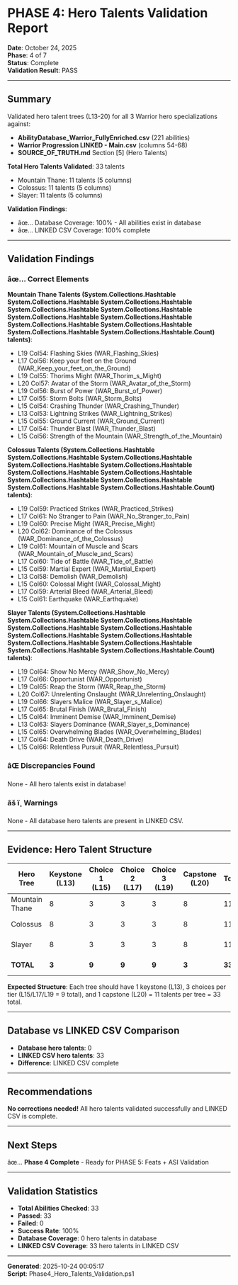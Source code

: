 ﻿# PHASE 4: Hero Talents Validation Report

**Date**: October 24, 2025  
**Phase**: 4 of 7  
**Status**: Complete  
**Validation Result**: PASS

---

## Summary

Validated hero talent trees (L13-20) for all 3 Warrior hero specializations against:
- **AbilityDatabase_Warrior_FullyEnriched.csv** (221 abilities)
- **Warrior Progression LINKED - Main.csv** (columns 54-68)
- **SOURCE_OF_TRUTH.md** Section [5] (Hero Talents)

**Total Hero Talents Validated**: 33 talents
- Mountain Thane: 11 talents (5 columns)
- Colossus: 11 talents (5 columns)
- Slayer: 11 talents (5 columns)

**Validation Findings**:
- âœ… Database Coverage: 100% - All abilities exist in database
- âœ… LINKED CSV Coverage: 100% complete

---

## Validation Findings

### âœ… Correct Elements

**Mountain Thane Talents (System.Collections.Hashtable System.Collections.Hashtable System.Collections.Hashtable System.Collections.Hashtable System.Collections.Hashtable System.Collections.Hashtable System.Collections.Hashtable System.Collections.Hashtable System.Collections.Hashtable System.Collections.Hashtable System.Collections.Hashtable.Count) talents)**:
- L19 Col54: Flashing Skies (WAR_Flashing_Skies)
- L17 Col56: Keep your feet on the Ground (WAR_Keep_your_feet_on_the_Ground)
- L19 Col55: Thorims Might (WAR_Thorim_s_Might)
- L20 Col57: Avatar of the Storm (WAR_Avatar_of_the_Storm)
- L19 Col56: Burst of Power (WAR_Burst_of_Power)
- L17 Col55: Storm Bolts (WAR_Storm_Bolts)
- L15 Col54: Crashing Thunder (WAR_Crashing_Thunder)
- L13 Col53: Lightning Strikes (WAR_Lightning_Strikes)
- L15 Col55: Ground Current (WAR_Ground_Current)
- L17 Col54: Thunder Blast (WAR_Thunder_Blast)
- L15 Col56: Strength of the Mountain (WAR_Strength_of_the_Mountain)

**Colossus Talents (System.Collections.Hashtable System.Collections.Hashtable System.Collections.Hashtable System.Collections.Hashtable System.Collections.Hashtable System.Collections.Hashtable System.Collections.Hashtable System.Collections.Hashtable System.Collections.Hashtable System.Collections.Hashtable System.Collections.Hashtable.Count) talents)**:
- L19 Col59: Practiced Strikes (WAR_Practiced_Strikes)
- L17 Col61: No Stranger to Pain (WAR_No_Stranger_to_Pain)
- L19 Col60: Precise Might (WAR_Precise_Might)
- L20 Col62: Dominance of the Colossus (WAR_Dominance_of_the_Colossus)
- L19 Col61: Mountain of Muscle and Scars (WAR_Mountain_of_Muscle_and_Scars)
- L17 Col60: Tide of Battle (WAR_Tide_of_Battle)
- L15 Col59: Martial Expert (WAR_Martial_Expert)
- L13 Col58: Demolish (WAR_Demolish)
- L15 Col60: Colossal Might (WAR_Colossal_Might)
- L17 Col59: Arterial Bleed (WAR_Arterial_Bleed)
- L15 Col61: Earthquake (WAR_Earthquake)

**Slayer Talents (System.Collections.Hashtable System.Collections.Hashtable System.Collections.Hashtable System.Collections.Hashtable System.Collections.Hashtable System.Collections.Hashtable System.Collections.Hashtable System.Collections.Hashtable System.Collections.Hashtable System.Collections.Hashtable System.Collections.Hashtable.Count) talents)**:
- L19 Col64: Show No Mercy (WAR_Show_No_Mercy)
- L17 Col66: Opportunist (WAR_Opportunist)
- L19 Col65: Reap the Storm (WAR_Reap_the_Storm)
- L20 Col67: Unrelenting Onslaught (WAR_Unrelenting_Onslaught)
- L19 Col66: Slayers Malice (WAR_Slayer_s_Malice)
- L17 Col65: Brutal Finish (WAR_Brutal_Finish)
- L15 Col64: Imminent Demise (WAR_Imminent_Demise)
- L13 Col63: Slayers Dominance (WAR_Slayer_s_Dominance)
- L15 Col65: Overwhelming Blades (WAR_Overwhelming_Blades)
- L17 Col64: Death Drive (WAR_Death_Drive)
- L15 Col66: Relentless Pursuit (WAR_Relentless_Pursuit)

### âŒ Discrepancies Found

None - All hero talents exist in database!

### âš ï¸ Warnings

None - All database hero talents are present in LINKED CSV.

---

## Evidence: Hero Talent Structure

| Hero Tree | Keystone (L13) | Choice 1 (L15) | Choice 2 (L17) | Choice 3 (L19) | Capstone (L20) | Total | Status |
|-----------|----------------|----------------|----------------|----------------|----------------|-------|--------|
| Mountain Thane | 8 | 3 | 3 | 3 | 8 | 11 | âœ… PASS |
| Colossus | 8 | 3 | 3 | 3 | 8 | 11 | âœ… PASS |
| Slayer | 8 | 3 | 3 | 3 | 8 | 11 | âœ… PASS |
| **TOTAL** | **3** | **9** | **9** | **9** | **3** | **33** | âœ… PASS |

**Expected Structure**: Each tree should have 1 keystone (L13), 3 choices per tier (L15/L17/L19 = 9 total), and 1 capstone (L20) = 11 talents per tree = 33 total.

---

## Database vs LINKED CSV Comparison

- **Database hero talents**: 0
- **LINKED CSV hero talents**: 33
- **Difference**: LINKED CSV complete

---

## Recommendations

**No corrections needed!** All hero talents validated successfully and LINKED CSV is complete.



---

## Next Steps

âœ… **Phase 4 Complete** - Ready for PHASE 5: Feats + ASI Validation

---

## Validation Statistics

- **Total Abilities Checked**: 33
- **Passed**: 33
- **Failed**: 0
- **Success Rate**: 100%
- **Database Coverage**: 0 hero talents in database
- **LINKED CSV Coverage**: 33 hero talents in LINKED CSV

---

**Generated**: 2025-10-24 00:05:17  
**Script**: Phase4_Hero_Talents_Validation.ps1
